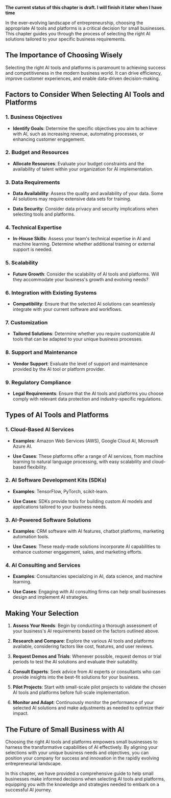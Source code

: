 **The current status of this chapter is draft. I will finish it later when I have time**

In the ever-evolving landscape of entrepreneurship, choosing the appropriate AI tools and platforms is a critical decision for small businesses. This chapter guides you through the process of selecting the right AI solutions tailored to your specific business requirements.

The Importance of Choosing Wisely
---------------------------------

Selecting the right AI tools and platforms is paramount to achieving success and competitiveness in the modern business world. It can drive efficiency, improve customer experiences, and enable data-driven decision-making.

Factors to Consider When Selecting AI Tools and Platforms
---------------------------------------------------------

### 1. **Business Objectives**

* **Identify Goals**: Determine the specific objectives you aim to achieve with AI, such as increasing revenue, automating processes, or enhancing customer engagement.

### 2. **Budget and Resources**

* **Allocate Resources**: Evaluate your budget constraints and the availability of talent within your organization for AI implementation.

### 3. **Data Requirements**

* **Data Availability**: Assess the quality and availability of your data. Some AI solutions may require extensive data sets for training.

* **Data Security**: Consider data privacy and security implications when selecting tools and platforms.

### 4. **Technical Expertise**

* **In-House Skills**: Assess your team's technical expertise in AI and machine learning. Determine whether additional training or external support is needed.

### 5. **Scalability**

* **Future Growth**: Consider the scalability of AI tools and platforms. Will they accommodate your business's growth and evolving needs?

### 6. **Integration with Existing Systems**

* **Compatibility**: Ensure that the selected AI solutions can seamlessly integrate with your current software and workflows.

### 7. **Customization**

* **Tailored Solutions**: Determine whether you require customizable AI tools that can be adapted to your unique business processes.

### 8. **Support and Maintenance**

* **Vendor Support**: Evaluate the level of support and maintenance provided by the AI tool or platform provider.

### 9. **Regulatory Compliance**

* **Legal Requirements**: Ensure that the AI tools and platforms you choose comply with relevant data protection and industry-specific regulations.

Types of AI Tools and Platforms
-------------------------------

### 1. **Cloud-Based AI Services**

* **Examples**: Amazon Web Services (AWS), Google Cloud AI, Microsoft Azure AI.

* **Use Cases**: These platforms offer a range of AI services, from machine learning to natural language processing, with easy scalability and cloud-based flexibility.

### 2. **AI Software Development Kits (SDKs)**

* **Examples**: TensorFlow, PyTorch, scikit-learn.

* **Use Cases**: SDKs provide tools for building custom AI models and applications tailored to your business needs.

### 3. **AI-Powered Software Solutions**

* **Examples**: CRM software with AI features, chatbot platforms, marketing automation tools.

* **Use Cases**: These ready-made solutions incorporate AI capabilities to enhance customer engagement, sales, and marketing efforts.

### 4. **AI Consulting and Services**

* **Examples**: Consultancies specializing in AI, data science, and machine learning.

* **Use Cases**: Engaging with AI consulting firms can help small businesses design and implement AI strategies.

Making Your Selection
---------------------

1. **Assess Your Needs**: Begin by conducting a thorough assessment of your business's AI requirements based on the factors outlined above.

2. **Research and Compare**: Explore the various AI tools and platforms available, considering factors like cost, features, and user reviews.

3. **Request Demos and Trials**: Whenever possible, request demos or trial periods to test the AI solutions and evaluate their suitability.

4. **Consult Experts**: Seek advice from AI experts or consultants who can provide insights into the best-fit solutions for your business.

5. **Pilot Projects**: Start with small-scale pilot projects to validate the chosen AI tools and platforms before full-scale implementation.

6. **Monitor and Adapt**: Continuously monitor the performance of your selected AI solutions and make adjustments as needed to optimize their impact.

The Future of Small Business with AI
------------------------------------

Choosing the right AI tools and platforms empowers small businesses to harness the transformative capabilities of AI effectively. By aligning your selections with your unique business needs and objectives, you can position your company for success and innovation in the rapidly evolving entrepreneurial landscape.

In this chapter, we have provided a comprehensive guide to help small businesses make informed decisions when selecting AI tools and platforms, equipping you with the knowledge and strategies needed to embark on a successful AI journey.
